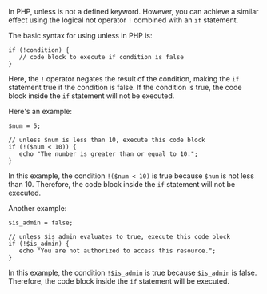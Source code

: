 In PHP, unless is not a defined keyword. However, you can achieve a similar effect using the logical not operator `!` combined with an `if` statement.

The basic syntax for using unless in PHP is:

```
if (!condition) {
   // code block to execute if condition is false
}
```

Here, the `!` operator negates the result of the condition, making the `if` statement true if the condition is false. If the condition is true, the code block inside the `if` statement will not be executed.

Here's an example:

```
$num = 5;

// unless $num is less than 10, execute this code block
if (!($num < 10)) {
   echo "The number is greater than or equal to 10.";
}
```

In this example, the condition `!($num < 10)` is true because `$num` is not less than 10. Therefore, the code block inside the `if` statement will not be executed.

Another example:

```
$is_admin = false;

// unless $is_admin evaluates to true, execute this code block
if (!$is_admin) {
   echo "You are not authorized to access this resource.";
}
```

In this example, the condition `!$is_admin` is true because `$is_admin` is false. Therefore, the code block inside the `if` statement will be executed.